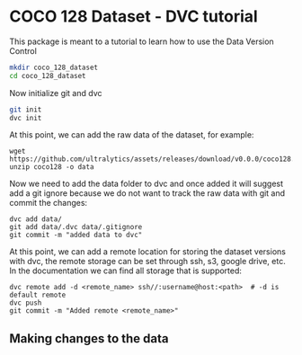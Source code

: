 # COCO 128 Dataset - DVC tutorial
This package is meant to a tutorial to learn how to use the Data Version Control

```bash
mkdir coco_128_dataset
cd coco_128_dataset
```

Now initialize git and dvc
```bash
git init
dvc init
```

At this point, we can add the raw data of the dataset, for example:
```
wget https://github.com/ultralytics/assets/releases/download/v0.0.0/coco128.zip
unzip coco128 -o data
```

Now we need to add the data folder to dvc and once added it will suggest add
a git ignore because we do not want to track the raw data with git and commit the changes:
```
dvc add data/
git add data/.dvc data/.gitignore
git commit -m "added data to dvc"
```

At this point, we can add a remote location for storing the dataset versions with dvc, the remote storage can be
set through ssh, s3, google drive, etc. In the documentation we can find all storage that is supported:
```
dvc remote add -d <remote_name> ssh//:username@host:<path>  # -d is default remote
dvc push
git commit -m "Added remote <remote_name>"
```

## Making changes to the data

